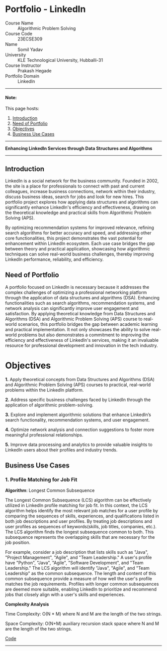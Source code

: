 # Portfolio - LinkedIn

<dl>
<dt>Course Name</dt>
<dd>Algorithmic Problem Solving</dd>
<dt>Course Code</dt>
<dd>23ECSE309</dd>
<dt>Name</dt>
<dd>Somil Yadav</dd>
<dt>University</dt>
<dd>KLE Technological University, Hubballi-31</dd>
<dt>Course Instructor</dt>
<dd>Prakash Hegade</dd>  
<dt>Portfolio Domain</dt>
<dd>LinkedIn</dd>

</dl>

* * *


#### Note:
This page hosts:

1. [Introduction](#introduction)
2. [Need of Portfolio](#need-of-portfolio)
2. [Objectives](#objectives)
4. [Business Use Cases](#business-use-cases)

* * *
**Enhancing LinkedIn Services through Data Structures and Algorithms**
* * *

## Introduction

  LinkedIn is a social network for the business community. Founded in 2002, the site is a place for professionals to connect with past and current colleagues, increase business connections, network within their industry, discuss business ideas, search for jobs and look for new hires. This portfolio project explores how applying data structures and algorithms can significantly enhance LinkedIn's efficiency and effectiveness, drawing on the theoretical knowledge and practical skills from Algorithmic Problem Solving (APS).

By optimizing recommendation systems for improved relevance, refining search algorithms for better accuracy and speed, and addressing other core functionalities, this project demonstrates the vast potential for enhancement within LinkedIn ecosystem. Each use case bridges the gap between theory and practical application, showcasing how algorithmic techniques can solve real-world business challenges, thereby improving LinkedIn performance, reliability, and efficiency.

## Need of Portfolio

A portfolio focused on LinkedIn is necessary because it addresses the complex challenges of optimizing a professional networking platform through the application of data structures and algorithms (DSA). Enhancing functionalities such as search algorithms, recommendation systems, and network analysis can significantly improve user engagement and satisfaction. By applying theoretical knowledge from Data Structures and Algorithms (DSA) and Algorithmic Problem Solving (APS) course to real-world scenarios, this portfolio bridges the gap between academic learning and practical implementation. It not only showcases the ability to solve real-world problems but also demonstrates a commitment to improving the efficiency and effectiveness of LinkedIn's services, making it an invaluable resource for professional development and innovation in the tech industry.

# Objectives

**1.** Apply theoretical concepts from Data Structures and Algorithms (DSA) and Algorithmic Problem Solving (APS) courses to practical, real-world problems within the LinkedIn platform.

**2.** Address specific business challenges faced by LinkedIn through the application of algorithmic problem-solving.

**3.** Explore and implement algorithmic solutions that enhance LinkedIn’s search functionality, recommendation systems, and user engagement.

**4.** Optimize network analysis and connection suggestions to foster more meaningful professional relationships.

**5.** Improve data processing and analytics to provide valuable insights to LinkedIn users about their profiles and industry trends.

## Business Use Cases

### 1. **Profile Matching for Job Fit**

**Algorithm**: Longest Common Subsequence

The Longest Common Subsequence (LCS) algorithm can be effectively utilized in LinkedIn profile matching for job fit. In this context, the LCS algorithm helps identify the most relevant job matches for a user profile by comparing the sequences of skills, experiences, and qualifications listed in both job descriptions and user profiles. By treating job descriptions and user profiles as sequences of keywords(skills, job titles, companies, etc.). The LCS algorithm finds the longest subsequence common to both. This subsequence represents the overlapping skills that are necessary for the job position.

For example, consider a job description that lists skills such as "Java", "Project Management", "Agile", and "Team Leadership." A user's profile have "Python", "Java", "Agile", "Software Development", and "Team Leadership." The LCS algorithm will identify "Java", "Agile", and "Team Leadership" as the common subsequence. The length and content of this common subsequence provide a measure of how well the user's profile matches the job requirements. Profiles with longer common subsequences are deemed more suitable, enabling LinkedIn to prioritize and recommend jobs that closely align with a user's skills and experiences.

**Complexity Analysis**

Time Complexity: O(N * M) where N and M are the length of the two strings.

Space Complexity: O(N+M) auxiliary recursion stack space where N and M are the length of the two strings.

[Code](https://github.com/somilyadav7/aps-portfolio.github.io/blob/main/codes/Longest_Common_Subsequence.cpp)
* * *
